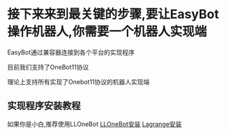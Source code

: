 # 接下来来到最关键的步骤,要让EasyBot操作机器人,你需要一个机器人实现端

EasyBot通过兼容器连接到各个平台的实现程序

目前我们支持了OneBot11协议

理论上支持所有实现了Onebot11协议的机器人实现端

## 实现程序安装教程

如果你是小白,推荐使用LLOneBot
[LLOneBot安装](/教程__兼容器连接到LLOneBot)
[Lagrange安装](/教程__兼容器连接到Lagrange)